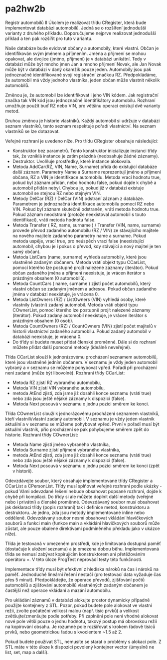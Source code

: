 # pa2hw2b
Registr automobilů II
Úkolem je realizovat třídu CRegister, která bude implementovat databázi automobilů. Jedná se o rozšíření jednodušší varianty z druhého příkladu. Doporučujeme nejprve realizovat jednodušší příklad a ten pak rozšířit pro tuto v ariantu.

Naše databáze bude evidovat občany a automobily, které vlastní. Občan je identifikován svým jménem a příjmením. Jména a příjmení se mohou opakovat, ale dvojice (jméno, příjmení) je v databázi unikátní. Tedy v databázi může být mnoho jmen Jan a mnoho příjmení Novak, ale Jan Novak může být v databázi v daný okamžik pouze jeden. Automobily jsou pak jednoznačně identifikované svojí registrační značkou RZ. Předpokládáme, že automobil má vždy jednoho vlastníka, jeden občan může vlastnit několik automobilů.

Změnou je, že automobil lze identifikovat i jeho VIN kódem. Jak registrační značka tak VIN kód jsou jednoznačné identifikátory automobilu. Rozhraní umožňuje použít buď RZ nebo VIN, pro většinu operací existují dvě varianty metod.

Druhou změnou je historie vlastníků. Každý automobil si udržuje v databázi seznam vlastníků, tento seznam respektuje pořadí vlastnictví. Na seznam vlastníků se lze dotazovat.

Veřejné rozhraní je uvedeno níže. Pro třídu CRegister obsahuje následující:

+ Konstruktor bez parametrů. Tento konstruktor inicializuje instanci třídy tak, že vzniklá instance je zatím prázdná (neobsahuje žádné záznamy).
+ Destruktor. Uvolňuje prostředky, které instance alokovala.
+ Metoda AddCar(RZ, VIN, Name, Surname) přidá do existující databáze další záznam. Parametry Name a Surname reprezentují jméno a příjmení občana, RZ a VIN je identifikace automobilu. Metoda vrací hodnotu true, pokud byl záznam přidán, nebo hodnotu false, pokud dojde k chybě a automobil přidán nebyl. Chybou je, pokud již v databázi existuje automobil se stejnou RZ nebo stejným VIN.
+ Metody DelCar (RZ) / DelCar (VIN) odstraní záznam z databáze. Parametrem je jednoznačná identifikace automobilu pomocí RZ nebo VIN. Pokud byl záznam skutečně odstraněn, vrátí metoda hodnotu true. Pokud záznam neodstraní (protože neexistoval automobil s touto identifikací), vrátí metoda hodnotu false.
+ Metoda Transfer ( RZ, name, surname ) / Transfer (VIN, name, surname) provede převod zadaného automobilu (RZ / VIN) ze stávajícího majitele na nového majitele zadaného parametry name a surname. Pokud metoda uspěje, vrací true, pro neúspěch vrací false (neexistující automobil, chybou je i pokus o převod, kdy stávající a nový majitel je ten samý občan).
+ Metoda ListCars (name, surname) vyhledá automobily, které jsou vlastněné zadaným občanem. Metoda vrátí objekt typu CCarList, pomocí kterého lze postupně projít nalezené záznamy (iterátor). Pokud občan zadaného jména a příjmení neexistuje, je vrácen iterátor s prázdným obsahem (0 automobilů).
+ Metoda CountCars ( name, surname ) zjistí počet automobilů, který vlastní občan se zadaným jménem a adresou. Pokud občan zadaného jména v databázi neexistuje, je vrácena 0.
+ Metoda ListOwners (RZ) / ListOwners (VIN) vyhledá osoby, které vlastnily (vlastní) zadaný automobil. Metoda vrátí objekt typu COwnerList, pomocí kterého lze postupně projít nalezené záznamy (iterátor). Pokud zadaný automobil neexistuje, je vrácen iterátor s prázdným obsahem (0 osob).
+ Metoda CountOwners (RZ) / CountOwners (VIN) zjistí počet majitelů v historii vlastnictví zadaného automobilu. Pokud zadaný automobil v databázi neexistuje, je vrácena 0.
+ Do třídy si budete muset přidat členské proměnné. Dále si do rozhraní můžete přidat další pomocné metody (ideálně neveřejné).

Třída CCarList slouží k jednorázovému procházení seznamem automobilů, které jsou vlastněné jedním občanem. V seznamu je vždy jeden automobil vybraný a v seznamu se můžeme pohybovat vpřed. Pořadí při procházení není zadané (může být libovolné). Rozhraní třídy CCarList:

+ Metoda RZ zjistí RZ vybraného automobilu,
+ Metoda VIN zjistí VIN vybraného automobilu,
+ metoda AtEnd zjistí, zda jsme již dosáhli konce seznamu (vrátí true) nebo zda jsou ještě nějaké záznamy k dispozici (false).
+ Metoda Next posouvá v seznamu o jednu pozici směrem ke konci.

Třída COwnerList slouží k jednorázovému procházení seznamem vlastníků, kteří vlastnili/vlastní zadaný automobil. V seznamu je vždy jeden vlastník aktuální a v seznamu se můžeme pohybovat vpřed. První v pořadí musí být aktuální vlastník, přio procházení se pak pohybujeme směrem zpět do historie. Rozhraní třídy COwnerList:

+ Metoda Name zjistí jméno vybraného vlastníka,
+ Metoda Surname zjistí příjmení vybraného vlastníka,
+ metoda AtEnd zjistí, zda jsme již dosáhli konce seznamu (vrátí true) nebo zda jsou ještě nějaké záznamy k dispozici (false).
+ Metoda Next posouvá v seznamu o jednu pozici směrem ke konci (zpět v historii).

Odevzdávejte soubor, který obsahuje implementované třídy CRegister a CCarList a CPersonList. Třídy musí splňovat veřejné rozhraní podle ukázky - pokud Vámi odevzdané řešení nebude obsahovat popsané rozhraní, dojde k chybě při kompilaci. Do třídy si ale můžete doplnit další metody (veřejné nebo i privátní) a členské proměnné. Odevzdávaný soubor musí obsahovat jak deklaraci třídy (popis rozhraní) tak i definice metod, konstruktoru a destruktoru. Je jedno, zda jsou metody implementované inline nebo odděleně. Odevzdávaný soubor nesmí obsahovat vkládání hlavičkových souborů a funkci main (funkce main a vkládání hlavičkových souborů může zůstat, ale pouze obalené direktivami podmíněného překladu jako v ukázce níže).

Třída je testovaná v omezeném prostředí, kde je limitovaná dostupná paměť (dostačuje k uložení seznamu) a je omezena dobou běhu. Implementovaná třída se nemusí zabývat kopírujícím konstruktorem ani přetěžováním operátoru =. V této úloze ProgTest neprovádí testy této funkčnosti.

Implementace třídy musí být efektivní z hlediska nároků na čas i nároků na paměť. Jednoduché lineární řešení nestačí (pro testovací data vyžaduje čas přes 5 minut). Předpokládejte, že operace převodů, zjišťování počtů automobilů a zjišťování automobilů vlastněných zadaným občanem je častější než operace vkládaní a mazání automobilu.

Pro ukládání záznamů v databázi alokujte prostor dynamicky případně použijte kontejnery z STL. Pozor, pokud budete pole alokovat ve vlastní režii, zvolte počáteční velikost malou (např. tisíc prvků) a velikost zvětšujte/zmenšujte podle potřeby. Při zaplnění pole není vhodné alokovat nové pole větší pouze o jednu hodnotu, takový postup má obrovskou režii na kopírování obsahu. Je rozumné pole rozšiřovat s krokem řádově tisíců prvků, nebo geometrickou řadou s kvocientem ~1.5 až 2.

Pokud budete používat STL, nemusíte se starat o problémy s alokací pole. Z STL máte v této úloze k dispozici povolený kontejner vector (úmyslně ne list, set, map a další).
